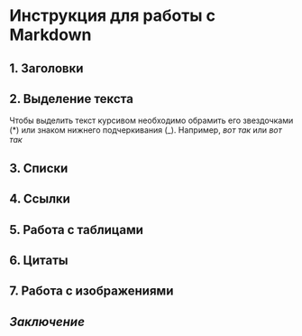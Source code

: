 # **Инструкция для работы с Markdown**

## 1. Заголовки

## 2. Выделение текста

Чтобы выделить текст курсивом необходимо обрамить его звездочками (*) или знаком нижнего подчеркивания (_). Например, *вот так* или _вот так_

## 3. Списки

## 4. Сcылки

## 5. Работа с таблицами

## 6. Цитаты

## 7. Работа с изображениями

## *Заключение*
